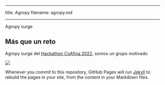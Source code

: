 
---

title: Agropy
filename: agropy.md

--- 

Agropy surge 


## Más que un reto

Agropy surge del [Hackathon CoAfina 2022](https://laconga.redclara.net/hackathon/), somos un grupo motivado

![](https://laconga.redclara.net/hackathon/static/media/logo-co-afina.196c0780.png)


Whenever you commit to this repository, GitHub Pages will run [Jekyll](https://jekyllrb.com/) to rebuild the pages in your site, from the content in your Markdown files.
